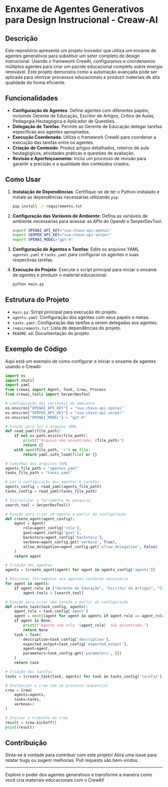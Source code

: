 # Enxame de Agentes Generativos para Design Instrucional - Creaw-AI

## Descrição

Este repositório apresenta um projeto inovador que utiliza um enxame de agentes generativos para substituir um setor completo de design instrucional. Usando o framework CrewAI, configuramos e coordenamos múltiplos agentes para criar um pacote educacional completo sobre energia renovável. Este projeto demonstra como a automação avançada pode ser aplicada para otimizar processos educacionais e produzir materiais de alta qualidade de forma eficiente.

## Funcionalidades

- **Configuração de Agentes**: Define agentes com diferentes papéis, incluindo Gerente de Educação, Escritor de Artigos, Crítico de Aulas, Pedagogia Heutagógica e Aplicador de Questões.
- **Delegação de Tarefas**: Permite ao Gerente de Educação delegar tarefas específicas aos agentes apropriados.
- **Execução Coordenada**: Utiliza o framework CrewAI para coordenar a execução das tarefas entre os agentes.
- **Criação de Conteúdo**: Produz artigos detalhados, roteiros de aula heutagógicos, atividades práticas e questões de avaliação.
- **Revisão e Aperfeiçoamento**: Inclui um processo de revisão para garantir a precisão e a qualidade dos conteúdos criados.

## Como Usar

1. **Instalação de Dependências**:
   Certifique-se de ter o Python instalado e instale as dependências necessárias utilizando `pip`:

   ```bash
   pip install -r requirements.txt
   ```

2. **Configuração das Variáveis de Ambiente**:
   Defina as variáveis de ambiente necessárias para acessar as APIs do OpenAI e SerperDevTool.

   ```bash
   export OPENAI_API_KEY="sua-chave-api-openai"
   export SERPER_API_KEY="sua-chave-api-serper"
   export OPENAI_MODEL="gpt-4"
   ```

3. **Configuração de Agentes e Tarefas**:
   Edite os arquivos YAML `agentes.yaml` e `tasks.yaml` para configurar os agentes e suas respectivas tarefas.

4. **Execução do Projeto**:
   Execute o script principal para iniciar o enxame de agentes e produzir o material educacional:

   ```bash
   python main.py
   ```

## Estrutura do Projeto

- `main.py`: Script principal para execução do projeto.
- `agents.yaml`: Configuração dos agentes com seus papéis e metas.
- `tasks.yaml`: Configuração das tarefas a serem delegadas aos agentes.
- `requirements.txt`: Lista de dependências do projeto.
- `README.md`: Documentação do projeto.

## Exemplo de Código

Aqui está um exemplo de como configurar e iniciar o enxame de agentes usando o CrewAI:

```python
import os
import shutil
import yaml
from crewai import Agent, Task, Crew, Process
from crewai_tools import SerperDevTool

# Configuração das variáveis de ambiente
os.environ["OPENAI_API_KEY"] = "sua-chave-api-openai"
os.environ["SERPER_API_KEY"] = "sua-chave-api-serper"
os.environ["OPENAI_MODEL"] = "gpt-4"

# Função para ler o arquivo YAML
def read_yaml(file_path):
    if not os.path.exists(file_path):
        print(f"Arquivo não encontrado: {file_path}")
        return {}
    with open(file_path, 'r') as file:
        return yaml.safe_load(file) or {}

# Caminhos dos arquivos YAML
agents_file_path = "agentes.yaml"
tasks_file_path = "tasks.yaml"

# Ler a configuração dos agentes e tarefas
agents_config = read_yaml(agents_file_path)
tasks_config = read_yaml(tasks_file_path)

# Inicializar a ferramenta de pesquisa
search_tool = SerperDevTool()

# Função para criar um agente a partir da configuração
def create_agent(agent_config):
    agent = Agent(
        role=agent_config['role'],
        goal=agent_config['goal'],
        backstory=agent_config['backstory'],
        verbose=agent_config.get('verbose', True),
        allow_delegation=agent_config.get('allow_delegation', False)
    )
    return agent

# Criação dos agentes
agents = [create_agent(agent) for agent in agents_config['agents']]

# Adicionar ferramentas aos agentes conforme necessário
for agent in agents:
    if agent.role in ["Gerente de Educação", "Escritor de Artigos", "Crítico de Aulas"]:
        agent.tools = [search_tool]

# Função para criar uma tarefa a partir da configuração
def create_task(task_config, agents):
    agent_role = task_config['agent']
    agent = next((agent for agent in agents if agent.role == agent_role), None)
    if agent is None:
        print(f"Agente com role '{agent_role}' não encontrado.")
        return None
    task = Task(
        description=task_config['description'],
        expected_output=task_config['expected_output'],
        agent=agent,
        parameters=task_config.get('parameters', {})
    )
    return task

# Criação das tarefas
tasks = [create_task(task, agents) for task in tasks_config['tarefas'] if create_task(task, agents) is not None]

# Instanciar o crew com um processo sequencial
crew = Crew(
    agents=agents,
    tasks=tasks,
    verbose=2
)

# Iniciar o trabalho do crew
result = crew.kickoff()
print(result)
```

## Contribuição

Sinta-se à vontade para contribuir com este projeto! Abra uma issue para relatar bugs ou sugerir melhorias. Pull requests são bem-vindos.

---

Explore o poder dos agentes generativos e transforme a maneira como você cria materiais educacionais com o CrewAI!
